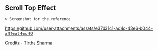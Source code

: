 ## Scroll Top Effect

    > Screenshot for the reference

https://github.com/user-attachments/assets/e37d31c1-ad4c-43e6-b044-aff1ea34ec40


Credits:- [Tirtha Sharma](https://github.com/genze121 "Tirtha Sharma")
